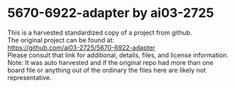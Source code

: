 
# 5670-6922-adapter by ai03-2725  
This is a harvested standardized copy of a project from github.  
The original project can be found at:  
https://github.com/ai03-2725/5670-6922-adapter  
Please consult that link for additional, details, files, and license information.  
Note: It was auto harvested and if the original repo had more than one board file or anything out of the ordinary the files here are likely not representative.  
    
